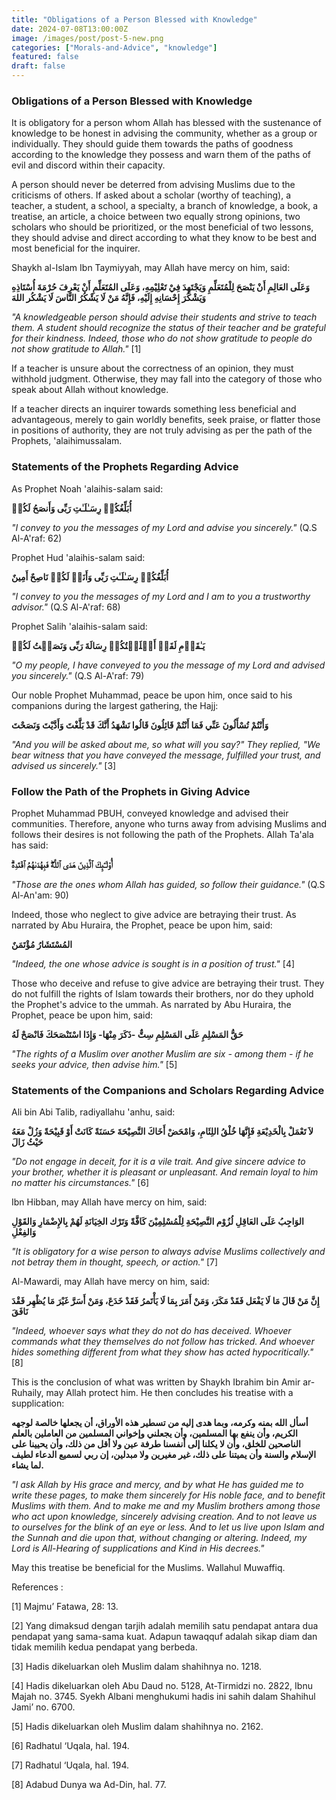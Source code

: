 ```yaml
---
title: "Obligations of a Person Blessed with Knowledge"
date: 2024-07-08T13:00:00Z
image: /images/post/post-5-new.png
categories: ["Morals-and-Advice", "knowledge"]
featured: false
draft: false
---
```


### Obligations of a Person Blessed with Knowledge

It is obligatory for a person whom Allah has blessed with the sustenance of knowledge to be honest in advising the community, whether as a group or individually. They should guide them towards the paths of goodness according to the knowledge they possess and warn them of the paths of evil and discord within their capacity.

A person should never be deterred from advising Muslims due to the criticisms of others. If asked about a scholar (worthy of teaching), a teacher, a student, a school, a specialty, a branch of knowledge, a book, a treatise, an article, a choice between two equally strong opinions, two scholars who should be prioritized, or the most beneficial of two lessons, they should advise and direct according to what they know to be best and most beneficial for the inquirer.

Shaykh al-Islam Ibn Taymiyyah, may Allah have mercy on him, said:

**وَعَلَى العَالِمِ أَنْ يَنْصَحَ لِلْمُتَعَلِّمِ وَيَجْتَهِدَ فِيْ تَعْلِيْمِهِ، وَعَلَى المُتَعَلِّمِ أَنْ يَعْرِفَ حُرْمَةَ أُسْتَاذِهِ وَيَشْكُرَ إِحْسَانِهِ إِلَيْهِ، فَإِنَّهُ مَنْ لَا يَشْكُرُ النَّاسَ لَا يَشْكُر اللهَ**

_"A knowledgeable person should advise their students and strive to teach them. A student should recognize the status of their teacher and be grateful for their kindness. Indeed, those who do not show gratitude to people do not show gratitude to Allah."_ [1]

If a teacher is unsure about the correctness of an opinion, they must withhold judgment. Otherwise, they may fall into the category of those who speak about Allah without knowledge.

If a teacher directs an inquirer towards something less beneficial and advantageous, merely to gain worldly benefits, seek praise, or flatter those in positions of authority, they are not truly advising as per the path of the Prophets, 'alaihimussalam.

### Statements of the Prophets Regarding Advice

As Prophet Noah 'alaihis-salam said:

**أُبَلِّغُكُمۡ رِسَـٰلَـٰتِ رَبِّى وَأَنصَحُ لَكُمۡ**

_"I convey to you the messages of my Lord and advise you sincerely."_ (Q.S Al-A'raf: 62)

Prophet Hud 'alaihis-salam said:

**أُبَلِّغُكُمۡ رِسَـٰلَـٰتِ رَبِّى وَأَنَا۟ لَكُمۡ نَاصِحٌ أَمِينٌ**

_"I convey to you the messages of my Lord and I am to you a trustworthy advisor."_ (Q.S Al-A'raf: 68)

Prophet Salih 'alaihis-salam said:

**يَـٰقَوۡمِ لَقَدۡ أَبۡلَغۡتُكُمۡ رِسَالَةَ رَبِّى وَنَصَحۡتُ لَكُمۡ**

_"O my people, I have conveyed to you the message of my Lord and advised you sincerely."_ (Q.S Al-A'raf: 79)

Our noble Prophet Muhammad, peace be upon him, once said to his companions during the largest gathering, the Hajj:

**وَأَنْتُمْ تُسْأَلُونَ عَنِّي فَمَا أَنْتُمْ قَائِلُونَ قَالُوا نَشْهَدُ أَنَّكَ قَدْ بَلَّغْتَ وَأَدَّيْتَ وَنَصَحْتَ**

_"And you will be asked about me, so what will you say?" They replied, "We bear witness that you have conveyed the message, fulfilled your trust, and advised us sincerely."_ [3]

### Follow the Path of the Prophets in Giving Advice

Prophet Muhammad PBUH, conveyed knowledge and advised their communities. Therefore, anyone who turns away from advising Muslims and follows their desires is not following the path of the Prophets. Allah Ta'ala has said:

**أُوْلَـٰٓٮِٕكَ ٱلَّذِينَ هَدَى ٱللَّهُ‌ۖ فَبِهُدَٮٰهُمُ ٱقۡتَدِهۡ‌ۗ**

_"Those are the ones whom Allah has guided, so follow their guidance."_ (Q.S Al-An'am: 90)

Indeed, those who neglect to give advice are betraying their trust. As narrated by Abu Huraira, the Prophet, peace be upon him, said:

**المُسْتَشَارُ مُؤْتَمَنٌ**

_"Indeed, the one whose advice is sought is in a position of trust."_ [4]

Those who deceive and refuse to give advice are betraying their trust. They do not fulfill the rights of Islam towards their brothers, nor do they uphold the Prophet's advice to the ummah. As narrated by Abu Huraira, the Prophet, peace be upon him, said:

**حَقُّ المَسْلِمِ عَلَى المَسْلِمِ سِتٌّ -ذَكَرَ مِنْهَا- وَإِذَا اسْتَنْصَحَكَ فَانْصَحْ لَهُ**

_"The rights of a Muslim over another Muslim are six - among them - if he seeks your advice, then advise him."_ [5]

### Statements of the Companions and Scholars Regarding Advice

Ali bin Abi Talib, radiyallahu 'anhu, said:

**لاَ تَعْمَلْ بِالْخَدِيْعَةِ فَإِنَّهَا خُلْقُ اللِئَامِ، وَامْحَضْ أَخَاكَ النَّصِيْحَةَ حَسَنَةً كَانَتْ أَوْ قَبِيْحَةً وَزُلْ مَعَهُ حَيْثُ زَالَ**

_"Do not engage in deceit, for it is a vile trait. And give sincere advice to your brother, whether it is pleasant or unpleasant. And remain loyal to him no matter his circumstances."_ [6]

Ibn Hibban, may Allah have mercy on him, said:

**الوَاجِبُ عَلَى العَاقِلِ لُزُوْم النَّصِيْحَةِ لِلْمُسْلِمِيْنَ كَافَّةً وَتَرْك الخِيَانَةِ لَهُمْ بِالإِضْمَارِ وَالقَوْلِ وَالفِعْلِ**

_"It is obligatory for a wise person to always advise Muslims collectively and not betray them in thought, speech, or action."_ [7]

Al-Mawardi, may Allah have mercy on him, said:

**إِنَّ مَنْ قَالَ مَا لَا يَفْعَل فَقَدْ مَكَرَ، وَمَنْ أَمَرَ بِمَا لَا يَأْتَمرُ فَقَدْ خَدَعَ، وَمَنْ أَسَرَّ غَيْرَ مَا يُظْهِر فَقْدَ نَافَقَ**

_"Indeed, whoever says what they do not do has deceived. Whoever commands what they themselves do not follow has tricked. And whoever hides something different from what they show has acted hypocritically."_ [8]

This is the conclusion of what was written by Shaykh Ibrahim bin Amir ar-Ruhaily, may Allah protect him. He then concludes his treatise with a supplication:

**أسأل الله بمنه وكرمه، وبما هدى إليه من تسطير هذه الأوراق، أن يجعلها خالصة لوجهه الكريم، وأن ينفع بها المسلمين، وأن يجعلني وإخواني المسلمين من العاملين بالعلم الناصحين للخلق، وأن لا يكلنا إلى أنفسنا طرفة عين ولا أقل من ذلك، وأن يحيينا على الإسلام والسنة وأن يميتنا على ذلك، غير مغيرين ولا مبدلين، إن ربي لسميع الدعاء لطيف لما يشاء.**

_"I ask Allah by His grace and mercy, and by what He has guided me to write these pages, to make them sincerely for His noble face, and to benefit Muslims with them. And to make me and my Muslim brothers among those who act upon knowledge, sincerely advising creation. And to not leave us to ourselves for the blink of an eye or less. And to let us live upon Islam and the Sunnah and die upon that, without changing or altering. Indeed, my Lord is All-Hearing of supplications and Kind in His decrees."_

May this treatise be beneficial for the Muslims. Wallahul Muwaffiq.

References :

[1] Majmu’ Fatawa, 28: 13.

[2] Yang dimaksud dengan tarjih adalah memilih satu pendapat antara dua pendapat yang sama-sama kuat. Adapun tawaqquf adalah sikap diam dan tidak memilih kedua pendapat yang berbeda.

[3] Hadis dikeluarkan oleh Muslim dalam shahihnya no. 1218.

[4] Hadis dikeluarkan oleh Abu Daud no. 5128, At-Tirmidzi no. 2822, Ibnu Majah no. 3745. Syekh Albani menghukumi hadis ini sahih dalam Shahihul Jami’ no. 6700.

[5] Hadis dikeluarkan oleh Muslim dalam shahihnya no. 2162.

[6] Radhatul ‘Uqala, hal. 194.

[7] Radhatul ‘Uqala, hal. 194.

[8] Adabud Dunya wa Ad-Din, hal. 77.